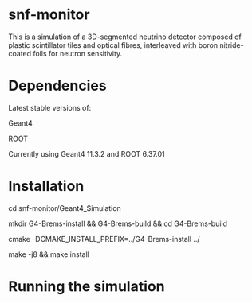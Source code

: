 # snf-monitor

This is a simulation of a 3D-segmented neutrino detector composed of plastic scintillator tiles and optical fibres, interleaved with boron nitride-coated foils for neutron sensitivity.

# Dependencies

Latest stable versions of:

Geant4

ROOT

Currently using Geant4 11.3.2 and ROOT 6.37.01

# Installation

cd snf-monitor/Geant4_Simulation

mkdir G4-Brems-install && G4-Brems-build && cd G4-Brems-build

cmake -DCMAKE_INSTALL_PREFIX=../G4-Brems-install ../

make -j8 && make install

# Running the simulation


